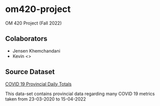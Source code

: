 # om420-project
OM 420 Project (Fall 2022)

## Colaborators
- Jensen Khemchandani
- Kevin <>

## Source Dataset
[COVID 19 Provincial Daily Totals](https://resources-covid19canada.hub.arcgis.com/datasets/covid19canada::provincial-daily-totals/)

This data-set contains provincial data regarding many COVID 19 metrics taken from 23-03-2020 to 15-04-2022

